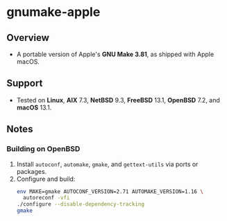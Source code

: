 # gnumake-apple

## Overview

* A portable version of Apple's **GNU Make 3.81**, as shipped with Apple macOS.

## Support

* Tested on **Linux**, **AIX** 7.3, **NetBSD** 9.3, **FreeBSD** 13.1, **OpenBSD** 7.2, and **macOS** 13.1.

## Notes

### Building on OpenBSD

1. Install `autoconf`, `automake`, `gmake`, and `gettext-utils` via ports or packages.
2. Configure and build:
   ```bash
   env MAKE=gmake AUTOCONF_VERSION=2.71 AUTOMAKE_VERSION=1.16 \
     autoreconf -vfi
   ./configure --disable-dependency-tracking
   gmake
   ```
